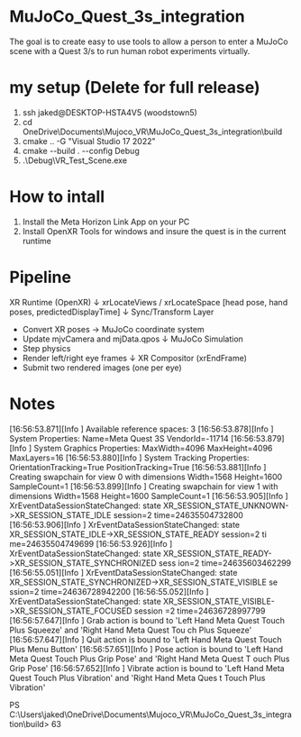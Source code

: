 # MuJoCo_Quest_3s_integration
The goal is to create easy to use tools to allow a person to enter a MuJoCo scene with a Quest 3/s to run human robot experiments virtually.

# my setup (Delete for full release)
1. ssh jaked@DESKTOP-HSTA4V5 (woodstown5)
2. cd OneDrive\Documents\Mujoco_VR\MuJoCo_Quest_3s_integration\build
3. cmake .. -G "Visual Studio 17 2022"
4. cmake --build . --config Debug
5. .\Debug\VR_Test_Scene.exe

# How to intall
1. Install the Meta Horizon Link App on your PC
2. Install OpenXR Tools for windows and insure the quest is in the current runtime

# Pipeline
XR Runtime (OpenXR) 
   ↓  xrLocateViews / xrLocateSpace
   [head pose, hand poses, predictedDisplayTime]
   ↓
Sync/Transform Layer
   - Convert XR poses → MuJoCo coordinate system
   - Update mjvCamera and mjData.qpos
   ↓
MuJoCo Simulation
   - Step physics
   - Render left/right eye frames
   ↓
XR Compositor (xrEndFrame)
   - Submit two rendered images (one per eye)

# Notes
[16:56:53.871][Info   ] Available reference spaces: 3
[16:56:53.878][Info   ] System Properties: Name=Meta Quest 3S VendorId=-11714
[16:56:53.879][Info   ] System Graphics Properties: MaxWidth=4096 MaxHeight=4096 MaxLayers=16
[16:56:53.880][Info   ] System Tracking Properties: OrientationTracking=True PositionTracking=True
[16:56:53.881][Info   ] Creating swapchain for view 0 with dimensions Width=1568 Height=1600 SampleCount=1
[16:56:53.899][Info   ] Creating swapchain for view 1 with dimensions Width=1568 Height=1600 SampleCount=1
[16:56:53.905][Info   ] XrEventDataSessionStateChanged: state XR_SESSION_STATE_UNKNOWN->XR_SESSION_STATE_IDLE session=2
time=24635504732800
[16:56:53.906][Info   ] XrEventDataSessionStateChanged: state XR_SESSION_STATE_IDLE->XR_SESSION_STATE_READY session=2 ti
me=24635504749699
[16:56:53.926][Info   ] XrEventDataSessionStateChanged: state XR_SESSION_STATE_READY->XR_SESSION_STATE_SYNCHRONIZED sess
ion=2 time=24635603462299
[16:56:55.051][Info   ] XrEventDataSessionStateChanged: state XR_SESSION_STATE_SYNCHRONIZED->XR_SESSION_STATE_VISIBLE se
ssion=2 time=24636728942200
[16:56:55.052][Info   ] XrEventDataSessionStateChanged: state XR_SESSION_STATE_VISIBLE->XR_SESSION_STATE_FOCUSED session
=2 time=24636728997799
[16:56:57.647][Info   ] Grab action is bound to 'Left Hand Meta Quest Touch Plus Squeeze' and 'Right Hand Meta Quest Tou
ch Plus Squeeze'
[16:56:57.647][Info   ] Quit action is bound to 'Left Hand Meta Quest Touch Plus Menu Button'
[16:56:57.651][Info   ] Pose action is bound to 'Left Hand Meta Quest Touch Plus Grip Pose' and 'Right Hand Meta Quest T
ouch Plus Grip Pose'
[16:56:57.652][Info   ] Vibrate action is bound to 'Left Hand Meta Quest Touch Plus Vibration' and 'Right Hand Meta Ques
t Touch Plus Vibration'

PS C:\Users\jaked\OneDrive\Documents\Mujoco_VR\MuJoCo_Quest_3s_integration\build> 63